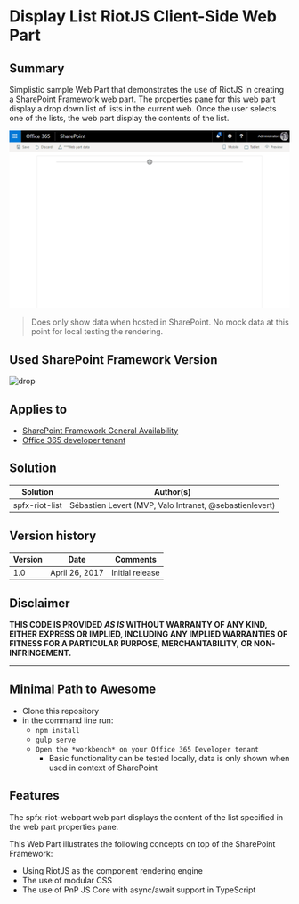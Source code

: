 # Display List RiotJS Client-Side Web Part

## Summary
Simplistic sample Web Part that demonstrates the use of RiotJS in creating a SharePoint Framework web part. The properties pane for this web part display a drop down list of lists in the current web. Once the user selects one of the lists, the web part display the contents of the list.


![Screeshot of the Display List web part](./assets/riot-list-preview.gif)

> Does only show data when hosted in SharePoint. No mock data at this point for local testing the rendering.

## Used SharePoint Framework Version 
![drop](https://img.shields.io/badge/drop-ga-green.svg)

## Applies to

* [SharePoint Framework General Availability](http://dev.office.com/sharepoint/docs/spfx/sharepoint-framework-overview)
* [Office 365 developer tenant](http://dev.office.com/sharepoint/docs/spfx/set-up-your-developer-tenant)


## Solution

Solution|Author(s)
--------|---------
spfx-riot-list|Sébastien Levert (MVP, Valo Intranet, @sebastienlevert)


## Version history

Version|Date|Comments
-------|----|--------
1.0|April 26, 2017|Initial release


## Disclaimer
**THIS CODE IS PROVIDED *AS IS* WITHOUT WARRANTY OF ANY KIND, EITHER EXPRESS OR IMPLIED, INCLUDING ANY IMPLIED WARRANTIES OF FITNESS FOR A PARTICULAR PURPOSE, MERCHANTABILITY, OR NON-INFRINGEMENT.**

---

## Minimal Path to Awesome

- Clone this repository
- in the command line run:
  - `npm install`
  - `gulp serve`
  - `Open the *workbench* on your Office 365 Developer tenant`
      - Basic functionality can be tested locally, data is only shown when used in context of SharePoint

## Features
The spfx-riot-webpart web part displays the content of the list specified in the web part properties pane.

This Web Part illustrates the following concepts on top of the SharePoint Framework:

* Using RiotJS as the component rendering engine
* The use of modular CSS
* The use of PnP JS Core with async/await support in TypeScript